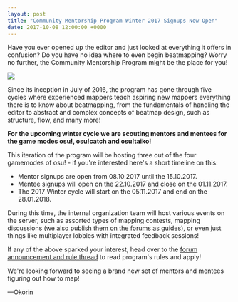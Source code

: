 ```yaml
---
layout: post
title: "Community Mentorship Program Winter 2017 Signups Now Open"
date: 2017-10-08 12:00:00 +0000
---
```


Have you ever opened up the editor and just looked at everything it offers in confusion? Do you have no idea where to even begin beatmapping? Worry no further, the Community Mentorship Program might be the place for you!

![](/wiki/shared/news/2017-10-08-community-mentorship-program-winter-2017-signups-now-open/banner.png)

Since its inception in July of 2016, the program has gone through five cycles where experienced mappers teach aspiring new mappers everything there is to know about beatmapping, from the fundamentals of handling the editor to abstract and complex concepts of beatmap design, such as structure, flow, and many more!

**For the upcoming winter cycle we are scouting mentors and mentees for the game modes osu!, osu!catch and osu!taiko!**

This iteration of the program will be hosting three out of the four gamemodes of osu! - if you're interested here's a short timeline on this:
- Mentor signups are open from 08.10.2017 until the 15.10.2017.
- Mentee signups will open on the 22.10.2017 and close on the 01.11.2017.
- The 2017 Winter cycle will start on the 05.11.2017 and end on the 28.01.2018.

During this time, the internal organization team will host various events on the server, such as assorted types of mapping contests, mapping discussions ([we also publish them on the forums as guides](https://osu.ppy.sh/community/forums/topics/514122)), or even just things like multiplayer lobbies with integrated feedback sessions!

If any of the above sparked your interest, head over to the [forum announcement and rule thread](https://osu.ppy.sh/community/forums/topics/650607) to read program's rules and apply!

We're looking forward to seeing a brand new set of mentors and mentees figuring out how to map!

—Okorin
